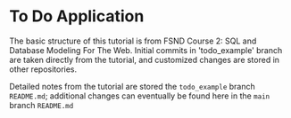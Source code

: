 # To Do Application

The basic structure of this tutorial is from FSND Course 2: SQL and Database Modeling For The Web. Initial commits in 'todo_example' branch are taken directly from the tutorial, and customized changes are stored in other repositories. 

Detailed notes from the tutorial are stored the `todo_example` branch `README.md`; additional changes can eventually be found here in the `main` branch `README.md` 

